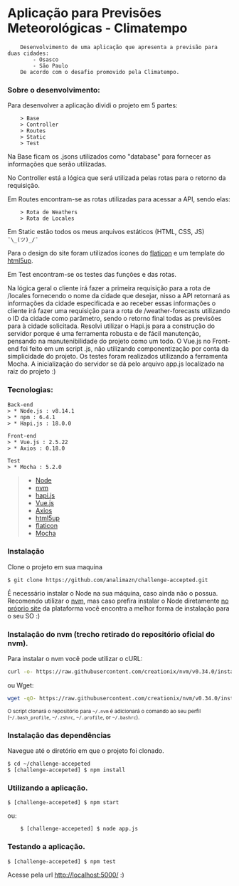 # Aplicação para Previsões Meteorológicas - Climatempo 
```
    Desenvolvimento de uma aplicação que apresenta a previsão para duas cidades:
    	- Osasco
    	- São Paulo
    De acordo com o desafio promovido pela Climatempo.
```
### Sobre o desenvolvimento:
Para desenvolver a aplicação dividi o projeto em 5 partes:
```
	> Base
	> Controller
	> Routes
	> Static
	> Test
```
Na Base ficam os .jsons utilizados como "database" para fornecer as informações que serão utilizadas.

No Controller está a lógica que será utilizada pelas rotas para o retorno da requisição.

Em Routes encontram-se as rotas utilizadas para acessar a API, sendo elas:
```
	> Rota de Weathers
	> Rota de Locales
```
Em Static estão todos os meus arquivos estáticos (HTML, CSS, JS)  `¯\_(ツ)_/¯`

Para o design do site foram utilizados ícones do [flaticon](https://www.flaticon.com/home) e um template do [html5up](https://html5up.net/).

Em Test encontram-se os testes das funções e das rotas.

Na lógica geral o cliente irá fazer a primeira requisição para a rota de /locales fornecendo o nome da cidade que desejar, nisso a API retornará as informações da cidade especificada e ao receber essas informações o cliente irá fazer uma requisição para a rota de /weather-forecasts utilizando o ID da cidade como parâmetro, sendo o retorno final todas as previsões para à cidade solicitada.
Resolvi utilizar o Hapi.js para a construção do servidor porque é uma ferramenta robusta e de fácil manutenção, pensando na manutenibilidade do projeto como um todo.
O Vue.js no Front-end foi feito em um script .js, não utilizando componentização por conta da simplicidade do projeto.
Os testes foram realizados utilizando a ferramenta Mocha.
A inicialização do servidor se dá pelo arquivo app.js localizado na raiz do projeto :)


### Tecnologias:
	Back-end
	> * Node.js : v8.14.1
	> * npm : 6.4.1
	> * Hapi.js : 18.0.0
	
	Front-end
	> * Vue.js : 2.5.22
	> * Axios : 0.18.0
	
	Test
	> * Mocha : 5.2.0

> * [Node](https://nodejs.org/en/)
> * [nvm](https://github.com/creationix/nvm)
> * [hapi.js](https://hapijs.com/)
> * [Vue.js](https://vuejs.org/)
> * [Axios](https://github.com/axios/axios)
> * [html5up](https://html5up.net/)
> * [flaticon](https://www.flaticon.com/home)
> * [Mocha](https://mochajs.org/)


### Instalação

Clone o projeto em sua maquina

    $ git clone https://github.com/analimazn/challenge-accepted.git

 É necessário instalar o Node na sua máquina, caso ainda não o possua. Recomendo utilizar o [nvm](https://github.com/creationix/nvm), mas caso prefira instalar o Node diretamente [no próprio site](https://nodejs.org/en/)  da plataforma você encontra a melhor forma de instalação para o seu SO :)

### Instalação do nvm (trecho retirado do repositório oficial do nvm).

Para instalar o nvm você pode utilizar o cURL:

```sh
curl -o- https://raw.githubusercontent.com/creationix/nvm/v0.34.0/install.sh | bash
```

ou Wget:

```sh
wget -qO- https://raw.githubusercontent.com/creationix/nvm/v0.34.0/install.sh | bash
```

<sub>O script clonará o repositório para `~/.nvm` é adicionará o comando ao seu perfil (`~/.bash_profile`, `~/.zshrc`, `~/.profile`, or `~/.bashrc`).</sub>

### Instalação das dependências
Navegue até o diretório em que o projeto foi clonado.

    $ cd ~/challenge-accepeted
    $ [challenge-accepeted] $ npm install

### Utilizando a aplicação.
    $ [challenge-accepeted] $ npm start

ou:

```
    $ [challenge-accepeted] $ node app.js
```
### Testando a aplicação.
    $ [challenge-accepeted] $ npm test

Acesse pela url [http://localhost:5000/](http://localhost:5000/) :)
